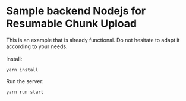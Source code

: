 # Sample backend Nodejs for Resumable Chunk Upload
This is an example that is already functional. Do not hesitate to adapt it according to your needs.<br><br>
Install:
```bash
yarn install
```
Run the server:
```bash
yarn run start
```